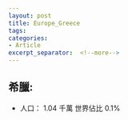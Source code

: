 ```yaml
---
layout: post
title: Europe_Greece
tags: 
categories:
- Article
excerpt_separator:  <!--more-->
---
```

## 希臘:
- 人口： 1.04 千萬 世界佔比 0.1%